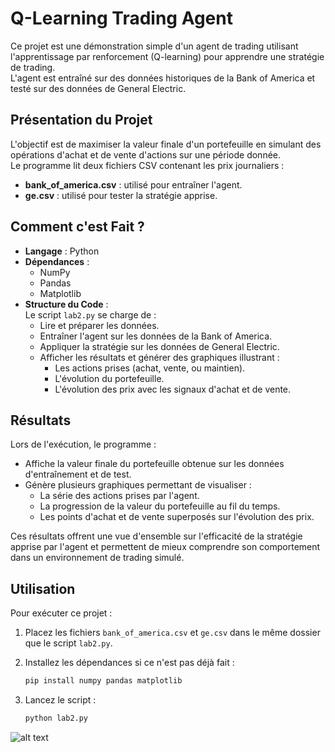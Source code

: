 # Q-Learning Trading Agent

Ce projet est une démonstration simple d'un agent de trading utilisant l'apprentissage par renforcement (Q-learning) pour apprendre une stratégie de trading.  
L'agent est entraîné sur des données historiques de la Bank of America et testé sur des données de General Electric.

## Présentation du Projet

L'objectif est de maximiser la valeur finale d'un portefeuille en simulant des opérations d'achat et de vente d'actions sur une période donnée.  
Le programme lit deux fichiers CSV contenant les prix journaliers :
- **bank_of_america.csv** : utilisé pour entraîner l'agent.
- **ge.csv** : utilisé pour tester la stratégie apprise.

## Comment c'est Fait ?

- **Langage** : Python  
- **Dépendances** :  
  - NumPy  
  - Pandas  
  - Matplotlib  
- **Structure du Code** :  
  Le script `lab2.py` se charge de :
  - Lire et préparer les données.
  - Entraîner l'agent sur les données de la Bank of America.
  - Appliquer la stratégie sur les données de General Electric.
  - Afficher les résultats et générer des graphiques illustrant :
    - Les actions prises (achat, vente, ou maintien).
    - L'évolution du portefeuille.
    - L'évolution des prix avec les signaux d'achat et de vente.

## Résultats

Lors de l'exécution, le programme :
- Affiche la valeur finale du portefeuille obtenue sur les données d'entraînement et de test.
- Génère plusieurs graphiques permettant de visualiser :
  - La série des actions prises par l'agent.
  - La progression de la valeur du portefeuille au fil du temps.
  - Les points d'achat et de vente superposés sur l'évolution des prix.

Ces résultats offrent une vue d'ensemble sur l'efficacité de la stratégie apprise par l'agent et permettent de mieux comprendre son comportement dans un environnement de trading simulé.

## Utilisation

Pour exécuter ce projet :

1. Placez les fichiers `bank_of_america.csv` et `ge.csv` dans le même dossier que le script `lab2.py`.
2. Installez les dépendances si ce n'est pas déjà fait :

   ```bash
   pip install numpy pandas matplotlib
3. Lancez le script :

   ```bash
   python lab2.py


![alt text](https://github.com/RubenSylla110475/Q-Learning-Trading-Agent/blob/main/img_QLearning/Results.png)
